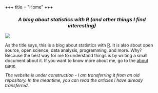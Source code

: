 +++
title = "Home"
+++

<h3 style="text-align:center"><i>A blog about statistics with R (and other things I find interesting)</i></h3>

![](img/divider.png)

As the title says, this is a blog about statistics with [R](https://www.r-project.org/). It is also about open source, open science, data analysis, programming, and more. Why? Because the best way for me to understand things is by writing a small document about it. If you want to know more about me, go to the [about page](./about).

_The website is under construction - I am transferring it from an old repository. In the meantime, you can read the articles I have already transferred._
